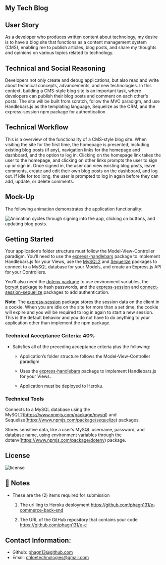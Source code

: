 ## My Tech Blog

## User Story

As a developer who produces written content about technology, my desire is to have a blog site that functions as a content management system (CMS), enabling me to publish articles, blog posts, and share my thoughts and opinions on various topics related to technology.

## Technical and Social Reasoning

Developers not only create and debug applications, but also read and write about technical concepts, advancements, and new technologies. In this context, building a CMS-style blog site is an important task, where developers can publish their blog posts and comment on each other's posts. The site will be built from scratch, follow the MVC paradigm, and use Handlebars.js as the templating language, Sequelize as the ORM, and the express-session npm package for authentication.


## Technical Workflow

This is a overview of the functionality of a CMS-style blog site. When visiting the site for the first time, the homepage is presented, including existing blog posts (if any), navigation links for the homepage and dashboard, and the option to log in. Clicking on the homepage link takes the user to the homepage, and clicking on other links prompts the user to sign up or sign in. Once signed in, the user can view existing blog posts, leave comments, create and edit their own blog posts on the dashboard, and log out. If idle for too long, the user is prompted to log in again before they can add, update, or delete comments.

## Mock-Up

The following animation demonstrates the application functionality:

![Animation cycles through signing into the app, clicking on buttons, and updating blog posts.](./Assets/14-mvc-homework-demo-01.gif) 

## Getting Started

Your application’s folder structure must follow the Model-View-Controller paradigm. You’ll need to use the [express-handlebars](https://www.npmjs.com/package/express-handlebars) package to implement Handlebars.js for your Views, use the [MySQL2](https://www.npmjs.com/package/mysql2) and [Sequelize](https://www.npmjs.com/package/sequelize) packages to connect to a MySQL database for your Models, and create an Express.js API for your Controllers.

You’ll also need the [dotenv package](https://www.npmjs.com/package/dotenv) to use environment variables, the [bcrypt package](https://www.npmjs.com/package/bcrypt) to hash passwords, and the [express-session](https://www.npmjs.com/package/express-session) and [connect-session-sequelize](https://www.npmjs.com/package/connect-session-sequelize) packages to add authentication.

**Note**: The [express-session](https://www.npmjs.com/package/express-session) package stores the session data on the client in a cookie. When you are idle on the site for more than a set time, the cookie will expire and you will be required to log in again to start a new session. This is the default behavior and you do not have to do anything to your application other than implement the npm package.

### Technical Acceptance Criteria: 40%

* Satisfies all of the preceding acceptance criteria plus the following:

    * Application’s folder structure follows the Model-View-Controller paradigm.

    * Uses the [express-handlebars](https://www.npmjs.com/package/express-handlebars) package to implement Handlebars.js for your Views.

    * Application must be deployed to Heroku.

### Technical Tools 

Connects to a MySQL database using the MySQL2(https://www.npmjs.com/package/mysql) and Sequelize(https://www.npmjs.com/package/sequelize) packages.

Stores sensitive data, like a user’s MySQL username, password, and database name, using environment variables through the dotenv(https://www.npmjs.com/package/dotenv) package.

## License

![license](https://img.shields.io/badge/license-MIT-blue.svg)

## 📝 Notes

- These are the (2) items required for submission
  1.  The url ling to Heroku deployment
      https://github.com/phagn131/e-commerce-back-end 
      
  2.  The URL of the GitHub repository that contains your code
      https://github.com/phagn131/e-c

## Contact Information:
- Github: [phagn13@github.com](https://github.com/phagn13@github.com)
- Email: [chloetechnologies@gmail.com](user@email.com)
